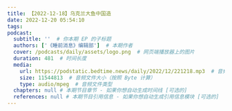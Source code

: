 ```yaml
---
title: 【2022-12-18】乌克兰大鱼中国造
date: 2022-12-20 05:54:10
tags:
podcast:
  subtitle: ''  # 你本期 EP 的子标题
  authors: ['《睡前消息》编辑部']  # 本期作者
  cover: /podcasts/daily/assets/logo.png  # 网页端播放器上的图片
  duration: 481  # 时间长度
  media:
    url: https://podstatic.bedtime.news/daily/2022/12/221218.mp3  # 音频文件
    size: 11544813  # 音频文件大小（按照 Byte 计算）
    type: audio/mpeg  # 音频文件类型
  chapters: null # 本期节目章节 - 如果你想自动生成时间线 [可选的]
  references: null # 本期节目引用信息 - 如果你想自动生成引用信息模块 [可选的]
---
```

